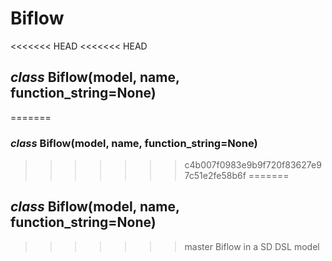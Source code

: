 # Biflow


<<<<<<< HEAD
<<<<<<< HEAD
## _class_ Biflow(model, name, function_string=None)
=======
### _class_ Biflow(model, name, function_string=None)
>>>>>>> c4b007f0983e9b9f720f83627e97c51e2fe58b6f
=======
## _class_ Biflow(model, name, function_string=None)
>>>>>>> master
Biflow in a SD DSL model
